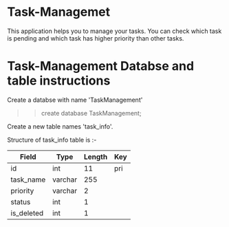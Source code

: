 # Task-Managemet
This application helps you to manage your tasks.
You can check which task is pending and which task has higher priority than other tasks.

# Task-Management Databse and table instructions

Create a databse with name 'TaskManagement'

>>create database TaskManagement;

Create a new table names 'task_info'.

Structure of task_info table is :-

|Field       |Type     |Length |Key |
|------------|---------|-------|----|    
|id          |int      |11     |pri |
|task_name   |varchar  |255    |    |
|priority    |varchar  |2      |    |
|status      |int      |1      |    |
|is_deleted  |int      |1      |    |


